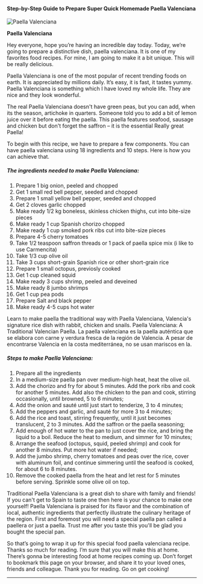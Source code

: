             

#### Step-by-Step Guide to Prepare Super Quick Homemade Paella Valenciana

![Paella Valenciana](https://img-global.cpcdn.com/recipes/2536939_6be3b0558bed3c7e/751x532cq70/paella-valenciana-recipe-main-photo.jpg)

**Paella Valenciana**

Hey everyone, hope you’re having an incredible day today. Today, we’re going to prepare a distinctive dish, paella valenciana. It is one of my favorites food recipes. For mine, I am going to make it a bit unique. This will be really delicious.

Paella Valenciana is one of the most popular of recent trending foods on earth. It is appreciated by millions daily. It’s easy, it is fast, it tastes yummy. Paella Valenciana is something which I have loved my whole life. They are nice and they look wonderful.

The real Paella Valenciana doesn't have green peas, but you can add, when its the season, artichoke in quarters. Someone told you to add a bit of lemon juice over it before eating the paella. This paella features seafood, sausage and chicken but don't forget the saffron – it is the essential Really great Paella!

To begin with this recipe, we have to prepare a few components. You can have paella valenciana using 18 ingredients and 10 steps. Here is how you can achieve that.

##### The ingredients needed to make Paella Valenciana:

1.  Prepare 1 big onion, peeled and chopped
2.  Get 1 small red bell pepper, seeded and chopped
3.  Prepare 1 small yellow bell pepper, seeded and chopped
4.  Get 2 cloves garlic chopped
5.  Make ready 1/2 kg boneless, skinless chicken thighs, cut into bite-size pieces
6.  Make ready 1 cup Spanish chorizo chopped
7.  Make ready 1 cup smoked pork ribs cut into bite-size pieces
8.  Prepare 4-5 cherry tomatoes
9.  Take 1/2 teaspoon saffron threads or 1 pack of paella spice mix (i like to use Carmencita)
10.  Take 1/3 cup olive oil
11.  Take 3 cups short-grain Spanish rice or other short-grain rice
12.  Prepare 1 small octopus, previosly cooked
13.  Get 1 cup cleaned squid
14.  Make ready 3 cups shrimp, peeled and deveined
15.  Make ready 8 jumbo shrimps
16.  Get 1 cup pea pods
17.  Prepare Salt and black pepper
18.  Make ready 4-5 cups hot water

Learn to make paella the traditional way with Paella Valenciana, Valencia's signature rice dish with rabbit, chicken and snails. Paella Valenciana: A Traditional Valencian Paella. La paella valenciana es la paella auténtica que se elabora con carne y verdura fresca de la región de Valencia. A pesar de encontrarse Valencia en la costa mediterránea, no se usan mariscos en la.

##### Steps to make Paella Valenciana:

1.  Prepare all the ingredients
2.  In a medium-size paella pan over medium-high heat, heat the olive oil.
3.  Add the chorizo and fry for about 5 minutes. Add the pork ribs and cook for another 5 minutes. Add also the chicken to the pan and cook, stirring occasionally, until browned, 5 to 6 minutes;
4.  Add the onion and sauté until just start to tenderize, 3 to 4 minutes;
5.  Add the peppers and garlic, and sauté for more 3 to 4 minutes;
6.  Add the rice and toast, stirring frequently, until it just becomes translucent, 2 to 3 minutes. Add the saffron or the paella seasoning;
7.  Add enough of hot water to the pan to just cover the rice, and bring the liquid to a boil. Reduce the heat to medium, and simmer for 10 minutes;
8.  Arrange the seafood (octopus, squid, peeled shrimp) and cook for another 8 minutes. Put more hot water if needed;
9.  Add the jumbo shrimp, cherry tomatoes and peas over the rice, cover with aluminum foil, and continue simmering until the seafood is cooked, for about 6 to 8 minutes.
10.  Remove the cooked paella from the heat and let rest for 5 minutes before serving. Sprinkle some olive oil on top.

Traditional Paella Valenciana is a great dish to share with family and friends! If you can't get to Spain to taste one then here is your chance to make one yourself! Paella Valenciana is praised for its flavor and the combination of local, authentic ingredients that perfectly illustrate the culinary heritage of the region. First and foremost you will need a special paella pan called a paellera or just a paella. Trust me after you taste this you'll be glad you bought the special pan.

So that’s going to wrap it up for this special food paella valenciana recipe. Thanks so much for reading. I’m sure that you will make this at home. There’s gonna be interesting food at home recipes coming up. Don’t forget to bookmark this page on your browser, and share it to your loved ones, friends and colleague. Thank you for reading. Go on get cooking!

* * *